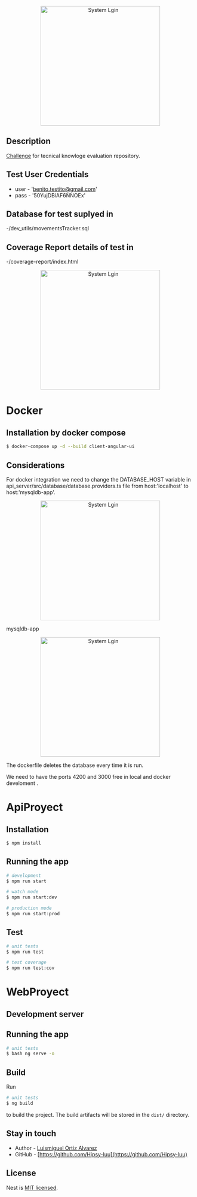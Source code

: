 <p align="center">
  <a target="blank"><img src="https://i.imgur.com/2kafY1n.jpg" width="320" alt="System Lgin" /></a>
</p>

## Description

[Challenge](https://github.com/Hipsy-luu/ChallengeTest) for tecnical knowloge evaluation repository.

## Test User Credentials

- user - 'benito.testito@gmail.com'
- pass - '50YujDBiAF6NNOEx'

## Database for test suplyed in

-/dev_utils/movementsTracker.sql

## Coverage Report details of test in

-/coverage-report/index.html

<p align="center">
  <a target="blank"><img src="https://i.imgur.com/jsyO8ux.jpg" width="320" alt="System Lgin" /></a>
</p>


# Docker

## Installation by docker compose

```bash
$ docker-compose up -d --build client-angular-ui
```

## Considerations
For docker integration we need to change the DATABASE_HOST variable in 
api_server/src/database/database.providers.ts file
from host:'localhost' to host:'mysqldb-app'.

<p align="center">
  <a target="blank"><img src="https://i.imgur.com/1BsWuyv.jpg" width="320" alt="System Lgin" /></a>
</p>mysqldb-app

<p align="center">
  <a target="blank"><img src="https://i.imgur.com/udAIRwW.jpg" width="320" alt="System Lgin" /></a>
</p>

The dockerfile deletes the database every time it is run.

We need to have the ports 4200 and 3000 free in local and docker develoment .


# ApiProyect

## Installation

```bash
$ npm install
```

## Running the app

```bash
# development
$ npm run start

# watch mode
$ npm run start:dev

# production mode
$ npm run start:prod
```

## Test

```bash
# unit tests
$ npm run test

# test coverage
$ npm run test:cov
```

# WebProyect

## Development server

## Running the app
```bash
# unit tests
$ bash ng serve -o
```

## Build

Run  
```bash
# unit tests
$ ng build
```
 to build the project. The build artifacts will be stored in the `dist/` directory.

## Stay in touch

- Author - [Luismiguel Ortiz Alvarez](https://www.facebook.com/Luismi.luu/)
- GitHub - [https://github.com/Hipsy-luu](https://github.com/Hipsy-luu)


## License

  Nest is [MIT licensed](LICENSE).